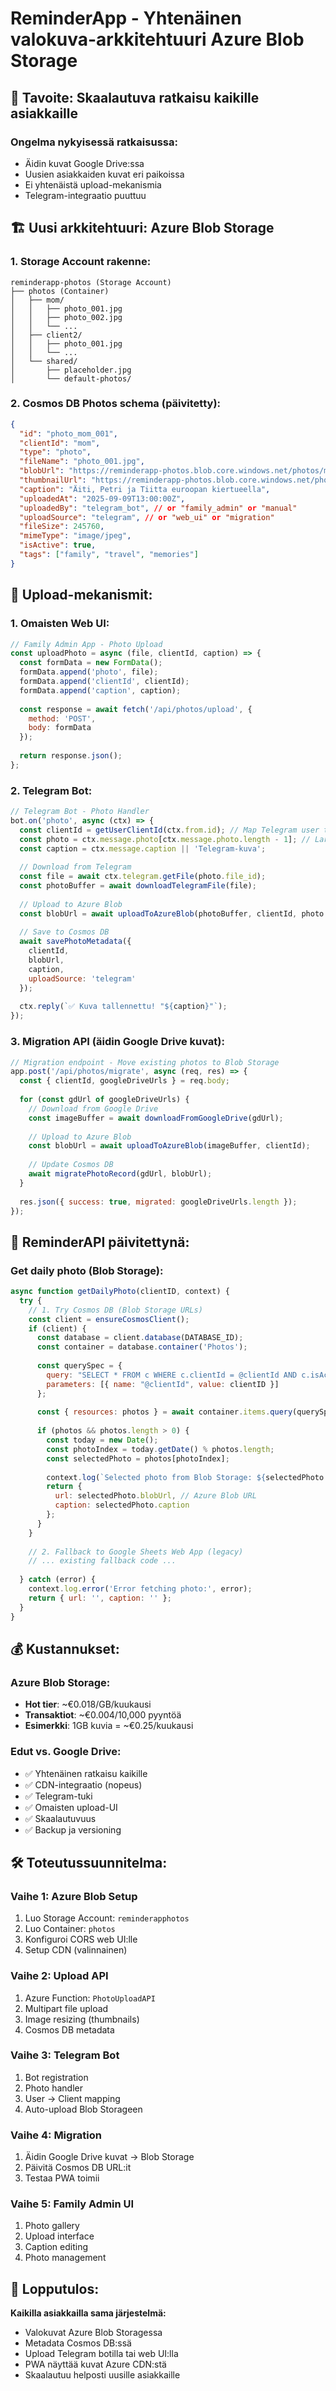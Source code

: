 # ReminderApp - Yhtenäinen valokuva-arkkitehtuuri Azure Blob Storage

## 🎯 Tavoite: Skaalautuva ratkaisu kaikille asiakkaille

### Ongelma nykyisessä ratkaisussa:
- Äidin kuvat Google Drive:ssa
- Uusien asiakkaiden kuvat eri paikoissa  
- Ei yhtenäistä upload-mekanismia
- Telegram-integraatio puuttuu

## 🏗️ Uusi arkkitehtuuri: Azure Blob Storage

### 1. Storage Account rakenne:
```
reminderapp-photos (Storage Account)
├── photos (Container)
│   ├── mom/
│   │   ├── photo_001.jpg
│   │   ├── photo_002.jpg
│   │   └── ...
│   ├── client2/
│   │   ├── photo_001.jpg
│   │   └── ...
│   └── shared/
│       ├── placeholder.jpg
│       └── default-photos/
```

### 2. Cosmos DB Photos schema (päivitetty):
```json
{
  "id": "photo_mom_001",
  "clientId": "mom",
  "type": "photo",
  "fileName": "photo_001.jpg",
  "blobUrl": "https://reminderapp-photos.blob.core.windows.net/photos/mom/photo_001.jpg",
  "thumbnailUrl": "https://reminderapp-photos.blob.core.windows.net/photos/mom/thumbs/photo_001_thumb.jpg",
  "caption": "Äiti, Petri ja Tiitta euroopan kiertueella",
  "uploadedAt": "2025-09-09T13:00:00Z",
  "uploadedBy": "telegram_bot", // or "family_admin" or "manual"
  "uploadSource": "telegram", // or "web_ui" or "migration"
  "fileSize": 245760,
  "mimeType": "image/jpeg",
  "isActive": true,
  "tags": ["family", "travel", "memories"]
}
```

## 🚀 Upload-mekanismit:

### 1. Omaisten Web UI:
```javascript
// Family Admin App - Photo Upload
const uploadPhoto = async (file, clientId, caption) => {
  const formData = new FormData();
  formData.append('photo', file);
  formData.append('clientId', clientId);
  formData.append('caption', caption);
  
  const response = await fetch('/api/photos/upload', {
    method: 'POST',
    body: formData
  });
  
  return response.json();
};
```

### 2. Telegram Bot:
```javascript
// Telegram Bot - Photo Handler
bot.on('photo', async (ctx) => {
  const clientId = getUserClientId(ctx.from.id); // Map Telegram user to client
  const photo = ctx.message.photo[ctx.message.photo.length - 1]; // Largest size
  const caption = ctx.message.caption || 'Telegram-kuva';
  
  // Download from Telegram
  const file = await ctx.telegram.getFile(photo.file_id);
  const photoBuffer = await downloadTelegramFile(file);
  
  // Upload to Azure Blob
  const blobUrl = await uploadToAzureBlob(photoBuffer, clientId, photo.file_id);
  
  // Save to Cosmos DB
  await savePhotoMetadata({
    clientId,
    blobUrl,
    caption,
    uploadSource: 'telegram'
  });
  
  ctx.reply(`✅ Kuva tallennettu! "${caption}"`);
});
```

### 3. Migration API (äidin Google Drive kuvat):
```javascript
// Migration endpoint - Move existing photos to Blob Storage
app.post('/api/photos/migrate', async (req, res) => {
  const { clientId, googleDriveUrls } = req.body;
  
  for (const gdUrl of googleDriveUrls) {
    // Download from Google Drive
    const imageBuffer = await downloadFromGoogleDrive(gdUrl);
    
    // Upload to Azure Blob
    const blobUrl = await uploadToAzureBlob(imageBuffer, clientId);
    
    // Update Cosmos DB
    await migratePhotoRecord(gdUrl, blobUrl);
  }
  
  res.json({ success: true, migrated: googleDriveUrls.length });
});
```

## 📸 ReminderAPI päivitettynä:

### Get daily photo (Blob Storage):
```javascript
async function getDailyPhoto(clientID, context) {
  try {
    // 1. Try Cosmos DB (Blob Storage URLs)
    const client = ensureCosmosClient();
    if (client) {
      const database = client.database(DATABASE_ID);
      const container = database.container('Photos');
      
      const querySpec = {
        query: "SELECT * FROM c WHERE c.clientId = @clientId AND c.isActive = true",
        parameters: [{ name: "@clientId", value: clientID }]
      };
      
      const { resources: photos } = await container.items.query(querySpec).fetchAll();
      
      if (photos && photos.length > 0) {
        const today = new Date();
        const photoIndex = today.getDate() % photos.length;
        const selectedPhoto = photos[photoIndex];
        
        context.log(`Selected photo from Blob Storage: ${selectedPhoto.caption}`);
        return { 
          url: selectedPhoto.blobUrl, // Azure Blob URL
          caption: selectedPhoto.caption 
        };
      }
    }
    
    // 2. Fallback to Google Sheets Web App (legacy)
    // ... existing fallback code ...
    
  } catch (error) {
    context.log.error('Error fetching photo:', error);
    return { url: '', caption: '' };
  }
}
```

## 💰 Kustannukset:

### Azure Blob Storage:
- **Hot tier**: ~€0.018/GB/kuukausi
- **Transaktiot**: ~€0.004/10,000 pyyntöä
- **Esimerkki**: 1GB kuvia = ~€0.25/kuukausi

### Edut vs. Google Drive:
- ✅ Yhtenäinen ratkaisu kaikille
- ✅ CDN-integraatio (nopeus)
- ✅ Telegram-tuki
- ✅ Omaisten upload-UI
- ✅ Skaalautuvuus
- ✅ Backup ja versioning

## 🛠️ Toteutussuunnitelma:

### Vaihe 1: Azure Blob Setup
1. Luo Storage Account: `reminderapphotos`
2. Luo Container: `photos`
3. Konfiguroi CORS web UI:lle
4. Setup CDN (valinnainen)

### Vaihe 2: Upload API
1. Azure Function: `PhotoUploadAPI`
2. Multipart file upload
3. Image resizing (thumbnails)
4. Cosmos DB metadata

### Vaihe 3: Telegram Bot
1. Bot registration
2. Photo handler
3. User → Client mapping
4. Auto-upload Blob Storageen

### Vaihe 4: Migration
1. Äidin Google Drive kuvat → Blob Storage
2. Päivitä Cosmos DB URL:it
3. Testaa PWA toimii

### Vaihe 5: Family Admin UI
1. Photo gallery
2. Upload interface  
3. Caption editing
4. Photo management

## 🎯 Lopputulos:

**Kaikilla asiakkailla sama järjestelmä:**
- Valokuvat Azure Blob Storagessa
- Metadata Cosmos DB:ssä  
- Upload Telegram botilla tai web UI:lla
- PWA näyttää kuvat Azure CDN:stä
- Skaalautuu helposti uusille asiakkaille
